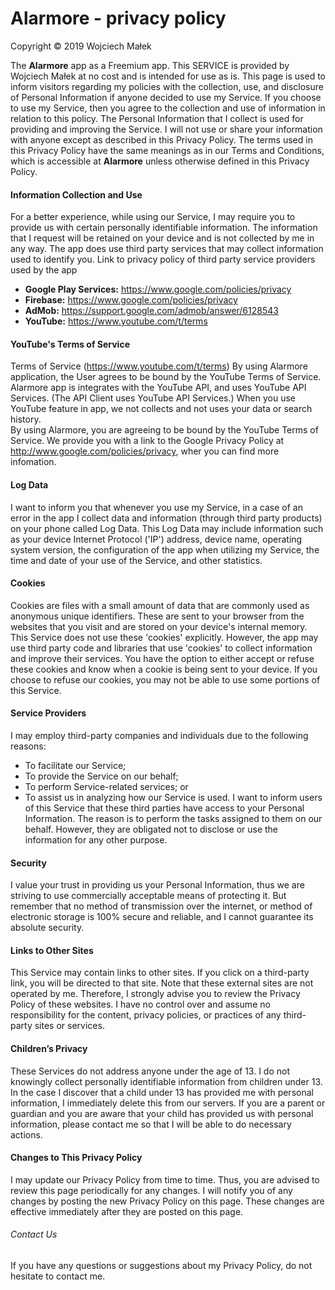 # Alarmore - privacy policy
Copyright © 2019 Wojciech Małek

The **Alarmore** app as a Freemium app. This SERVICE is provided by Wojciech Małek at no cost and is intended for use as is. This page is used to inform visitors regarding my policies with the collection, use, and disclosure of Personal Information if anyone decided to use my Service. If you choose to use my Service, then you agree to the collection and use of information in relation to this policy. The Personal Information that I collect is used for providing and improving the Service. I will not use or share your information with anyone except as described in this Privacy Policy.
The terms used in this Privacy Policy have the same meanings as in our Terms and Conditions, which is accessible at **Alarmore** unless otherwise defined in this Privacy Policy.
#### Information Collection and Use
For a better experience, while using our Service, I may require you to provide us with certain personally identifiable information. The information that I request will be retained on your device and is not collected by me in any way.
        The app does use third party services that may collect information used to identify you.
        Link to privacy policy of third party service providers used by the app
* **Google Play Services:** https://www.google.com/policies/privacy
* **Firebase:** https://www.google.com/policies/privacy
* **AdMob:** https://support.google.com/admob/answer/6128543
* **YouTube:** https://www.youtube.com/t/terms

#### YouTube's Terms of Service
Terms of Service (https://www.youtube.com/t/terms)
By using Alarmore application, the User agrees to be bound by the YouTube Terms of Service.
Alarmore app is integrates with the YouTube API, and uses YouTube API Services. (The API Client uses YouTube API Services.)
When you use YouTube feature in app, we not collects and not uses your data or search history.  
By using Alarmore, you are agreeing to be bound by the YouTube Terms of Service. We  provide you with a link to the Google Privacy Policy at http://www.google.com/policies/privacy, wher you can find more infomation.

#### Log Data
I want to inform you that whenever you use my Service, in a case of an error in the app I collect data and information (through third party products) on your phone called Log Data. This Log Data may include information such as your device Internet Protocol (\'IP\') address, device name, operating system version, the configuration of the app when utilizing my Service, the time and date of your use of the Service, and other statistics.
#### Cookies
Cookies are files with a small amount of data that are commonly used as anonymous unique identifiers. These are sent to your browser from the websites that you visit and are stored on your device\'s internal memory.
This Service does not use these \'cookies\' explicitly. However, the app may use third party code and libraries that use \'cookies\' to collect information and improve their services. You have the option to either accept or refuse these cookies and know when a cookie is being sent to your device. If you choose to refuse our cookies, you may not be able to use some portions of this Service.
#### Service Providers
I may employ third-party companies and individuals due to the following reasons:
* To facilitate our Service;
* To provide the Service on our behalf;
* To perform Service-related services; or
* To assist us in analyzing how our Service is used.
        I want to inform users of this Service that these third parties have access to your Personal Information. The reason is to perform the tasks assigned to them on our behalf. However, they are obligated not to disclose or use the information for any other purpose.
#### Security
I value your trust in providing us your Personal Information, thus we are striving to use commercially acceptable means of protecting it. But remember that no method of transmission over the internet, or method of electronic storage is 100% secure and reliable, and I cannot guarantee its absolute security.
#### Links to Other Sites
This Service may contain links to other sites. If you click on a third-party link, you will be directed to that site. Note that these external sites are not operated by me. Therefore, I strongly advise you to review the Privacy Policy of these websites. I have no control over and assume no responsibility for the content, privacy policies, or practices of any third-party sites or services.
#### Children’s Privacy
These Services do not address anyone under the age of 13. I do not knowingly collect personally identifiable information from children under 13. In the case I discover that a child under 13 has provided me with personal information, I immediately delete this from our servers. If you are a parent or guardian and you are aware that your child has provided us with personal information, please contact me so that I will be able to do necessary actions.
#### Changes to This Privacy Policy
I may update our Privacy Policy from time to time. Thus, you are advised to review this page periodically for any changes. I will notify you of any changes by posting the new Privacy Policy on this page. These changes are effective immediately after they are posted on this page.
###### Contact Us
If you have any questions or suggestions about my Privacy Policy, do not hesitate to contact me.
